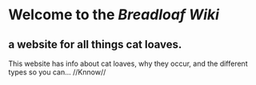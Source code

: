 # Welcome to the *Breadloaf Wiki*
## a website for all things cat loaves.

This website has info about cat loaves, why they occur, and the different types so you can...
//Knnow//





